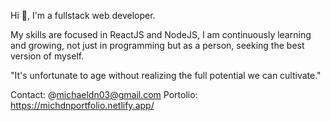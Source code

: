 Hi 👋, I'm a fullstack web developer. 

My skills are focused in ReactJS and NodeJS, I am continuously learning and growing, 
not just in programming but as a person, seeking the best version of myself.

"It's unfortunate to age without realizing the full potential we can cultivate."

Contact: @michaeldn03@gmail.com
Portolio: https://michdnportfolio.netlify.app/
